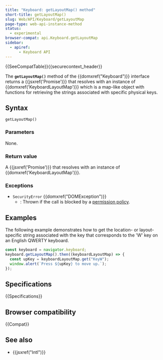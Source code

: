 ```yaml
---
title: "Keyboard: getLayoutMap() method"
short-title: getLayoutMap()
slug: Web/API/Keyboard/getLayoutMap
page-type: web-api-instance-method
status:
  - experimental
browser-compat: api.Keyboard.getLayoutMap
sidebar:
  - apiref:
      - Keyboard API
---
```


{{SeeCompatTable}}{{securecontext_header}}

The **`getLayoutMap()`** method of the
{{domxref("Keyboard")}} interface returns a {{jsxref('Promise')}} that resolves with
an instance of {{domxref('KeyboardLayoutMap')}} which is a map-like object with
functions for retrieving the strings associated with specific physical keys.

## Syntax

```js-nolint
getLayoutMap()
```

### Parameters

None.

### Return value

A {{jsxref('Promise')}} that resolves with an instance of
{{domxref('KeyboardLayoutMap')}}.

### Exceptions

- `SecurityError` {{domxref("DOMException")}}
  - : Thrown if the call is blocked by a [permission policy](/en-US/docs/Web/HTTP/Guides/Permissions_Policy).

## Examples

The following example demonstrates how to get the location- or layout-specific string
associated with the key that corresponds to the 'W' key on an English QWERTY keyboard.

```js
const keyboard = navigator.keyboard;
keyboard.getLayoutMap().then((keyboardLayoutMap) => {
  const upKey = keyboardLayoutMap.get("KeyW");
  window.alert(`Press ${upKey} to move up.`);
});
```

## Specifications

{{Specifications}}

## Browser compatibility

{{Compat}}

## See also

- {{jsxref("Intl")}}
